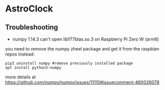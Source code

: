 # AstroClock

## Troubleshooting

- numpy 1.14.3 can't open libf77blas.so.3 on Raspberry Pi Zero W (arm6)

you need to remove the numpy zheel package and get it from the raspbian repos instead:

```
pip3 uninstall numpy #remove previously installed package
apt install python3-numpy
```

more details at https://github.com/numpy/numpy/issues/11110#issuecomment-460026078
